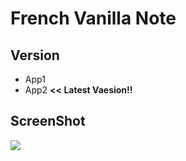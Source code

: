 # French Vanilla Note
## Version
- App1
- App2 **<< Latest Vaesion!!**

## ScreenShot
![](https://dl.dropboxusercontent.com/u/22299541/screenshot.png)

